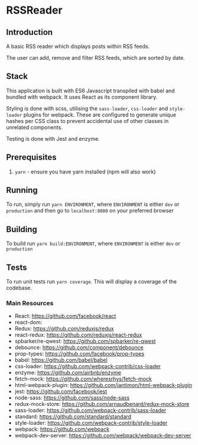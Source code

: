 # RSSReader

## Introduction
A basic RSS reader which displays posts within RSS feeds.

The user can add, remove and filter RSS feeds, which are sorted by date.

## Stack
This application is built with ES6 Javascript transpiled with babel and bundled with webpack. It uses React as its component library.

Styling is done with scss, utilising the `sass-loader`, `css-loader` and `style-loader` plugins for webpack. These are configured to generate unique hashes per CSS class to prevent accidental use of other classes in unrelated components.

Testing is done with Jest and enzyme.

## Prerequisites
1. `yarn` - ensure you have yarn installed (npm will also work)

## Running
To run, simply run `yarn ENVIRONMENT`, where `ENVIRONMENT` is either `dev` or `production`  and then go to `localhost:8080` on your preferred browser

## Building
To build run `yarn build:ENVIRONMENT`, where `ENVIRONMENT` is either `dev` or `production`

## Tests
To run unit tests run `yarn coverage`. This will display a coverage of the codebase.

### Main Resources
- React: https://github.com/facebook/react
- react-dom: 
- Redux: https://github.com/reduxjs/redux
- react-redux: https://github.com/reduxjs/react-redux
- spbarker/re-qwest: https://github.com/spbarker/re-qwest
- debounce: https://github.com/component/debounce
- prop-types: https://github.com/facebook/prop-types
- babel: https://github.com/babel/babel
- css-loader: https://github.com/webpack-contrib/css-loader
- enzyme: https://github.com/airbnb/enzyme
- fetch-mock: https://github.com/wheresrhys/fetch-mock
- html-webpack-plugin: https://github.com/jantimon/html-webpack-plugin
- jest: https://github.com/facebook/jest
- node-sass: https://github.com/sass/node-sass
- redux-mock-store: https://github.com/arnaudbenard/redux-mock-store
- sass-loader: https://github.com/webpack-contrib/sass-loader
- standard: https://github.com/standard/standard
- style-loader: https://github.com/webpack-contrib/style-loader
- webpack: https://github.com/webpack
- webpack-dev-server: https://github.com/webpack/webpack-dev-server

